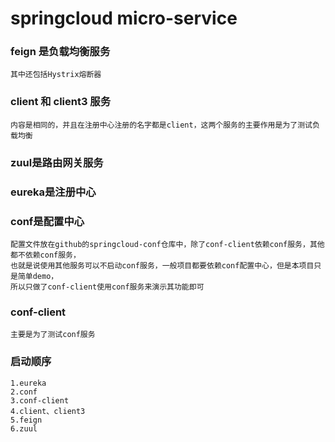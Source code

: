 # springcloud micro-service

### feign 是负载均衡服务
    其中还包括Hystrix熔断器
### client 和 client3 服务
    内容是相同的，并且在注册中心注册的名字都是client，这两个服务的主要作用是为了测试负载均衡
### zuul是路由网关服务
### eureka是注册中心
### conf是配置中心
    配置文件放在github的springcloud-conf仓库中，除了conf-client依赖conf服务，其他都不依赖conf服务，
    也就是说使用其他服务可以不启动conf服务，一般项目都要依赖conf配置中心，但是本项目只是简单demo，
    所以只做了conf-client使用conf服务来演示其功能即可
### conf-client
    主要是为了测试conf服务
### 启动顺序
    1.eureka
    2.conf
    3.conf-client
    4.client、client3
    5.feign
    6.zuul
    
